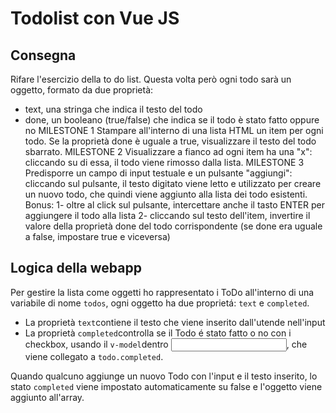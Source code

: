 # Todolist con Vue JS

## Consegna

Rifare l'esercizio della to do list.
Questa volta però ogni todo sarà un oggetto, formato da due proprietà:

- text, una stringa che indica il testo del todo
- done, un booleano (true/false) che indica se il todo è stato fatto oppure no
  MILESTONE 1
  Stampare all'interno di una lista HTML un item per ogni todo.
  Se la proprietà done è uguale a true, visualizzare il testo del todo sbarrato.
  MILESTONE 2
  Visualizzare a fianco ad ogni item ha una "x": cliccando su di essa, il todo viene rimosso dalla lista.
  MILESTONE 3
  Predisporre un campo di input testuale e un pulsante "aggiungi": cliccando sul pulsante, il testo digitato viene letto e utilizzato per creare un nuovo todo, che quindi viene aggiunto alla lista dei todo esistenti.
  Bonus:
  1- oltre al click sul pulsante, intercettare anche il tasto ENTER per aggiungere il todo alla lista
  2- cliccando sul testo dell'item, invertire il valore della proprietà done del todo corrispondente (se done era uguale a false, impostare true e viceversa)

## Logica della webapp

Per gestire la lista come oggetti ho rappresentato i ToDo all'interno di una variabile di nome `todos`, ogni oggetto ha due proprietá: `text` e `completed`.

- La proprietà `text`contiene il testo che viene inserito dall'utende nell'input
- La proprietà `completed`controlla se il Todo é stato fatto o no con i checkbox, usando il `v-model`dentro <input>, che viene collegato a `todo.completed`.

Quando qualcuno aggiunge un nuovo Todo con l'input e il testo inserito, lo stato `completed` viene impostato automaticamente su false e l'oggetto viene aggiunto all'array.
